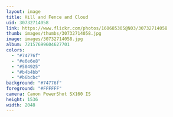 ```yaml
---
layout: image
title: Hill and Fence and Cloud
uid: 30732714058
link: https://www.flickr.com/photos/160685305@N03/30732714058
thumb: images/thumbs/30732714058.jpg
image: images/30732714058.jpg
album: 72157699604627701
colors: 
  - "#74776f"
  - "#e6e6e8"
  - "#504925"
  - "#b4b4bb"
  - "#b6bcbc"
background: "#74776f"
foreground: "#FFFFFF"
camera: Canon PowerShot SX160 IS
height: 1536
width: 2048
---
```


